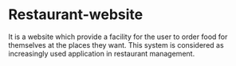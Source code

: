 # Restaurant-website
It is a website which provide a facility for the user to order food for themselves at the places they want. This system is considered as increasingly used application in restaurant management.
